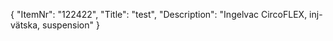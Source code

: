 {
  "ItemNr": "122422",
  "Title": "test",
  "Description": "Ingelvac CircoFLEX, inj-vätska, suspension"
}